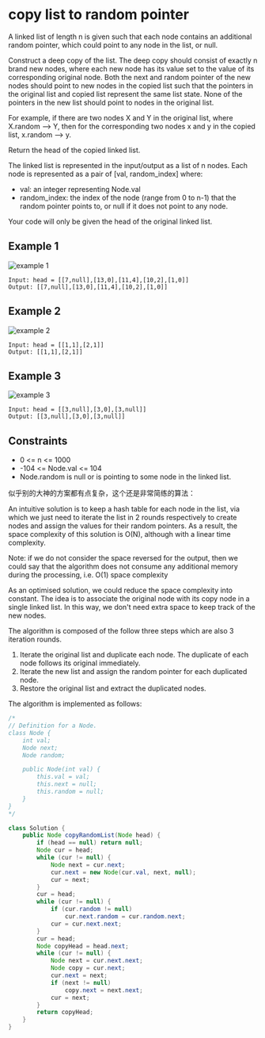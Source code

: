 # copy list to random pointer

A linked list of length n is given such that each node contains an additional random pointer, which could point to any node in the list, or null.

Construct a deep copy of the list. The deep copy should consist of exactly n brand new nodes, where each new node has its value set to the value of its corresponding original node. Both the next and random pointer of the new nodes should point to new nodes in the copied list such that the pointers in the original list and copied list represent the same list state. None of the pointers in the new list should point to nodes in the original list.

For example, if there are two nodes X and Y in the original list, where X.random --> Y, then for the corresponding two nodes x and y in the copied list, x.random --> y.

Return the head of the copied linked list.

The linked list is represented in the input/output as a list of n nodes. Each node is represented as a pair of [val, random_index] where:

- val: an integer representing Node.val
- random_index: the index of the node (range from 0 to n-1) that the random pointer points to, or null if it does not point to any node.

Your code will only be given the head of the original linked list.

## Example 1

![example 1](https://assets.leetcode.com/uploads/2019/12/18/e1.png)

```text
Input: head = [[7,null],[13,0],[11,4],[10,2],[1,0]]
Output: [[7,null],[13,0],[11,4],[10,2],[1,0]]
```

## Example 2

![example 2](https://assets.leetcode.com/uploads/2019/12/18/e2.png)

```text
Input: head = [[1,1],[2,1]]
Output: [[1,1],[2,1]]
```

## Example 3

![example 3](https://assets.leetcode.com/uploads/2019/12/18/e3.png)

```text
Input: head = [[3,null],[3,0],[3,null]]
Output: [[3,null],[3,0],[3,null]]
```

## Constraints

- 0 <= n <= 1000
- -104 <= Node.val <= 104
- Node.random is null or is pointing to some node in the linked list.

似乎别的大神的方案都有点复杂，这个还是非常简练的算法：


An intuitive solution is to keep a hash table for each node in the list, via which we just need to iterate the list in 2 rounds respectively to create nodes and assign the values for their random pointers. As a result, the space complexity of this solution is O(N), although with a linear time complexity.

Note: if we do not consider the space reversed for the output, then we could say that the algorithm does not consume any additional memory during the processing, i.e. O(1) space complexity

As an optimised solution, we could reduce the space complexity into constant. The idea is to associate the original node with its copy node in a single linked list. In this way, we don't need extra space to keep track of the new nodes.

The algorithm is composed of the follow three steps which are also 3 iteration rounds.

1. Iterate the original list and duplicate each node. The duplicate of each node follows its original immediately.
2. Iterate the new list and assign the random pointer for each duplicated node.
3. Restore the original list and extract the duplicated nodes.

The algorithm is implemented as follows:

```java
/*
// Definition for a Node.
class Node {
    int val;
    Node next;
    Node random;

    public Node(int val) {
        this.val = val;
        this.next = null;
        this.random = null;
    }
}
*/

class Solution {
    public Node copyRandomList(Node head) {
        if (head == null) return null;
        Node cur = head;
        while (cur != null) {
            Node next = cur.next;
            cur.next = new Node(cur.val, next, null);
            cur = next;
        }
        cur = head;
        while (cur != null) {
            if (cur.random != null)
                cur.next.random = cur.random.next;
            cur = cur.next.next;
        }
        cur = head;
        Node copyHead = head.next;
        while (cur != null) {
            Node next = cur.next.next;
            Node copy = cur.next;
            cur.next = next;
            if (next != null)
                copy.next = next.next;
            cur = next;
        }
        return copyHead;
    }
}
```
